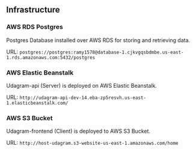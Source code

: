 ##  Infrastructure

### AWS RDS Postgres
Postgres Database installed over AWS RDS for storing and retrieving data.

URL: `postgres://postgres:ramy1578@database-1.cjkvgqsbdmbe.us-east-1.rds.amazonaws.com:5432/postgres`

### AWS Elastic Beanstalk
Udagram-api (Server) is deployed on AWS Elastic Beanstalk. 

URL: `http://udagram-api-dev-14.eba-zp5resvh.us-east-1.elasticbeanstalk.com/`

### AWS S3 Bucket
Udagram-frontend (Client) is deployed to AWS S3 Bucket.

URL: `http://host-udagram.s3-website-us-east-1.amazonaws.com/home`